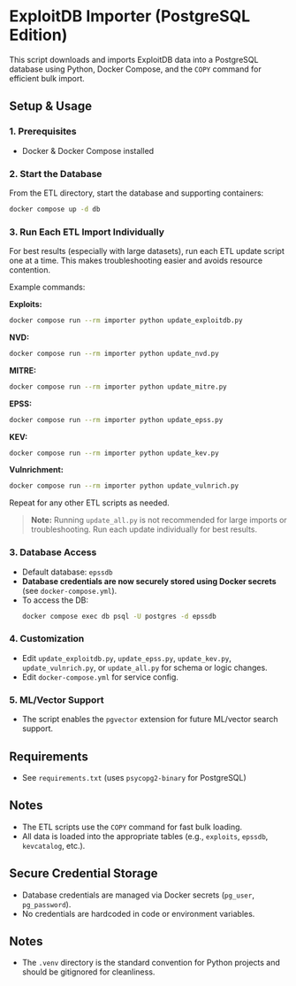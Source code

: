 # ExploitDB Importer (PostgreSQL Edition)

This script downloads and imports ExploitDB data into a PostgreSQL database using Python, Docker Compose, and the `COPY` command for efficient bulk import.

## Setup & Usage

### 1. Prerequisites
- Docker & Docker Compose installed

### 2. Start the Database
From the ETL directory, start the database and supporting containers:
```bash
docker compose up -d db
```

### 3. Run Each ETL Import Individually
For best results (especially with large datasets), run each ETL update script one at a time. This makes troubleshooting easier and avoids resource contention.

Example commands:

**Exploits:**
```bash
docker compose run --rm importer python update_exploitdb.py
```
**NVD:**
```bash
docker compose run --rm importer python update_nvd.py
```
**MITRE:**
```bash
docker compose run --rm importer python update_mitre.py
```
**EPSS:**
```bash
docker compose run --rm importer python update_epss.py
```
**KEV:**
```bash
docker compose run --rm importer python update_kev.py
```
**Vulnrichment:**
```bash
docker compose run --rm importer python update_vulnrich.py
```

Repeat for any other ETL scripts as needed.

> **Note:** Running `update_all.py` is not recommended for large imports or troubleshooting. Run each update individually for best results.

### 3. Database Access
- Default database: `epssdb`
- **Database credentials are now securely stored using Docker secrets** (see `docker-compose.yml`).
- To access the DB:
  ```bash
  docker compose exec db psql -U postgres -d epssdb
  ```

### 4. Customization
- Edit `update_exploitdb.py`, `update_epss.py`, `update_kev.py`, `update_vulnrich.py`, or `update_all.py` for schema or logic changes.
- Edit `docker-compose.yml` for service config.

### 5. ML/Vector Support
- The script enables the `pgvector` extension for future ML/vector search support.

## Requirements
- See `requirements.txt` (uses `psycopg2-binary` for PostgreSQL)

## Notes
- The ETL scripts use the `COPY` command for fast bulk loading.
- All data is loaded into the appropriate tables (e.g., `exploits`, `epssdb`, `kevcatalog`, etc.).

## Secure Credential Storage
- Database credentials are managed via Docker secrets (`pg_user`, `pg_password`).
- No credentials are hardcoded in code or environment variables.

## Notes
- The `.venv` directory is the standard convention for Python projects and should be gitignored for cleanliness.

